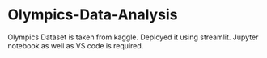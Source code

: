 # Olympics-Data-Analysis
Olympics Dataset is taken from kaggle. Deployed it using streamlit. Jupyter notebook as well as VS code is required.
